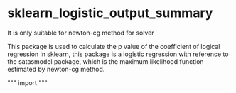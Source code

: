 # sklearn_logistic_output_summary
It is only suitable for newton-cg method for solver


This package is used to calculate the p value of the coefficient of logical regression in sklearn,
this package is a logistic regression with reference to the satasmodel package, 
which is the maximum likelihood function estimated by newton-cg method.

"""
import 
"""
